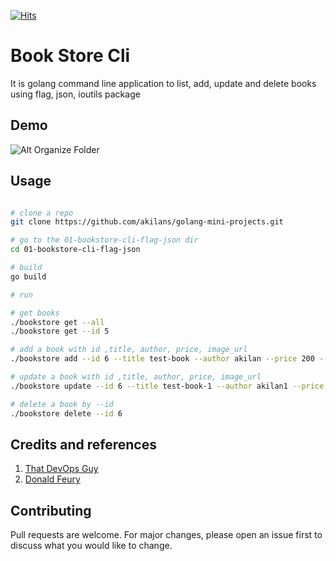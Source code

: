 [![Hits](https://hits.seeyoufarm.com/api/count/incr/badge.svg?url=https%3A%2F%2Fgithub.com%2Fakilans%2Fgolang-mini-projects%2Ftree%2Fmain%2F01-bookstore-cli-flag-json&count_bg=%2379C83D&title_bg=%23555555&icon=&icon_color=%23E7E7E7&title=hits&edge_flat=false)](https://hits.seeyoufarm.com)

# Book Store Cli

It is golang command line application to list, add, update and delete books using flag, json, ioutils package

## Demo

![Alt Organize Folder](https://raw.githubusercontent.com/akilans/golang-mini-projects/main/demos/golang-bookstore-cli.gif)

## Usage

```bash

# clone a repo
git clone https://github.com/akilans/golang-mini-projects.git

# go to the 01-bookstore-cli-flag-json dir
cd 01-bookstore-cli-flag-json

# build
go build

# run

# get books
./bookstore get --all
./bookstore get --id 5

# add a book with id ,title, author, price, image_url
./bookstore add --id 6 --title test-book --author akilan --price 200 --image_url http://akilan.com/test.png

# update a book with id ,title, author, price, image_url
./bookstore update --id 6 --title test-book-1 --author akilan1 --price 2001 --image_url http://akilan.com/test.png1

# delete a book by --id
./bookstore delete --id 6

```

## Credits and references

1. [That DevOps Guy](https://www.youtube.com/c/MarcelDempers)
2. [Donald Feury](https://www.youtube.com/c/DonaldFeury)

## Contributing

Pull requests are welcome. For major changes, please open an issue first to discuss what you would like to change.
